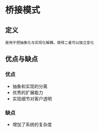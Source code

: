 # 桥接模式

## 定义
    是用于把抽象化与实现化解耦，使得二者可以独立变化

## 优点与缺点

### 优点
+ 抽象和实现的分离
+ 优秀的扩展能力
+ 实现细节对客户透明


### 缺点
+ 增加了系统的复杂度